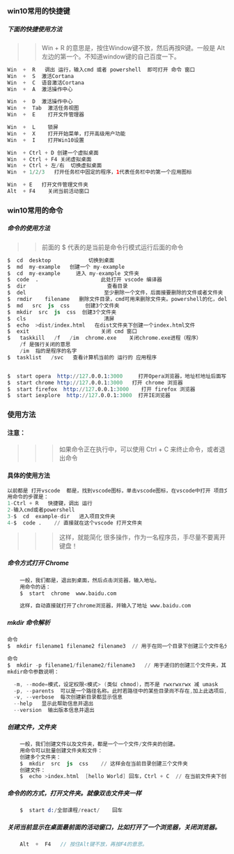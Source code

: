 ### win10常用的快捷键
##### 下面的快捷使用方法
>>  Win + R 的意思是，按住Window键不放，然后再按R键。一般是 Alt左边的第一个。不知道window键的自己百度一下。
```java
Win  +  R   调出 运行，输入cmd 或者 powershell  即可打开 命令 窗口
Win  +  S  激活Cortana
Win  +  C  语音激活Cortana
Win  +  A  激活操作中心

Win  +  D  激活操作中心
Win  +  Tab  激活任务视图
Win  +  E    打开文件管理器

Win  +  L    锁屏
Win  +  X    打开开始菜单，打开高级用户功能
Win  +  I    打开Win10设置

Win  + Ctrl + D 创建一个虚拟桌面
Win  + Ctrl + F4 关闭虚拟桌面
Win  + Ctrl + 左/右  切换虚拟桌面
Win  + 1/2/3   打开任务栏中固定的程序，1代表任务栏中的第一个应用图标

Win  + E   打开文件管理文件夹
Alt  + F4    关闭当前活动窗口
```
### win10常用的命令
##### 命令的使用方法
>> 前面的 $ 代表的是当前是命令行模式运行后面的命令
```s
$  cd  desktop            切换到桌面
$  md  my-example   创建一个 my-example
$  cd  my-example     进入 my-example 文件夹
$  code  .                    此处打开 vscode 编译器
$  dir                          查看目录
$  del                         至少删除一个文件，后面接要删除的文件或者文件夹
$  rmdir    filename   删除文件目录，cmd可用来删除文件夹。powershell的化，del和rmdir都有用
$  md   src  js  css     创建3个文件夹
$  mkdir  src  js  css  创建3个文件夹
$  cls                         清屏
$  echo  >dist/index.html   在dist文件夹下创建一个index.html文件
$  exit                       关闭 cmd 窗口
$   taskkill   /f   /im  chrome.exe    关闭chrome.exe进程（程序）
	/f 是强行关闭的意思
	/im  指的是程序的名字
$  tasklist   /svc   查看计算机当前的 运行的 应用程序


$  start opera  http://127.0.0.1:3000     打开Opera浏览器，地址栏地址后面写的哪一个
$  start chrome http://127.0.0.1:3000   打开 chrome 浏览器 
$  start firefox  http://127.0.0.1:3000    打开 firefox 浏览器 
$  start iexplore  http://127.0.0.1:3000  打开IE浏览器 
```
### 使用方法
#### 注意：
>>> 如果命令正在执行中，可以使用 Ctrl + C 来终止命令，或者退出命令

#### 具体的使用方法
```s
以前都是 打开vscode  都是，找到vscode图标，单击vscode图标，在vscode中打开 项目文件夹 。
用命令的步骤是：
1-Ctrl + R   快捷键，调出 运行 
2-输入cmd或者powershell
3-$  cd  example-dir   进入项目文件夹
4-$  code .    // 直接就在这个vscode 打开文件夹
```

>>> 这样，就能简化  很多操作，作为一名程序员，手尽量不要离开键盘！

##### 命令方式打开 Chrome 
```s
	一般，我们都是，退出到桌面，然后点击浏览器，输入地址。
	用命令的话：
	$  start  chrome  www.baidu.com

	这样，自动直接就打开了chrome浏览器，并输入了地址 www.baidu.com 
```
##### mkdir 命令解析
```s
命令 
$  mkdir filename1 filename2 filename3  // 用于在同一个目录下创建三个文件名分别为filename1,filename2,filename3的文件夹。

命令
$  mkdir -p filename1/filename2/filename3   // 用于递归的创建三个文件夹，其中文件夹filename3在文件夹filename2中，filename2在filename1中，这里会从左往右先检测文件夹是否存在，不存在会先创建该文件夹。
mkdir命令参数说明：

  -m, --mode=模式，设定权限<模式> (类似 chmod)，而不是 rwxrwxrwx 减 umask
  -p, --parents  可以是一个路径名称。此时若路径中的某些目录尚不存在,加上此选项后,系统将自动建立好那些尚不存在的目录,即一次可以建立多个目录; 
  -v, --verbose  每次创建新目录都显示信息
  --help   显示此帮助信息并退出
  --version  输出版本信息并退出
```
##### 创建文件，文件夹
```s
	一般，我们创建文件以及文件夹，都是一个一个文件/文件夹的创建。
	用命令可以批量创建文件夹和文件：
	创建多个文件夹：
	$  mkdir  src  js  css    // 这样会在当前目录创建三个文件夹
	创建文件：
	$  echo >index.html  [hello World] 回车，Ctrl + C  // 在当前文件夹下创建一个index.html文件,中括号[]的意思是里面的内容可以写可不写，后面的参数是，index.html写入一个hello World 文本
```
##### 命令的的方式，打开文件夹。就像双击文件夹一样
```s
	$  start d:/全部课程/react/    回车
```

##### 关闭当前显示在桌面最前面的活动窗口，比如打开了一个浏览器，关闭浏览器。
```java
	Alt  +  F4   // 按住Alt键不放，再按F4的意思。
```